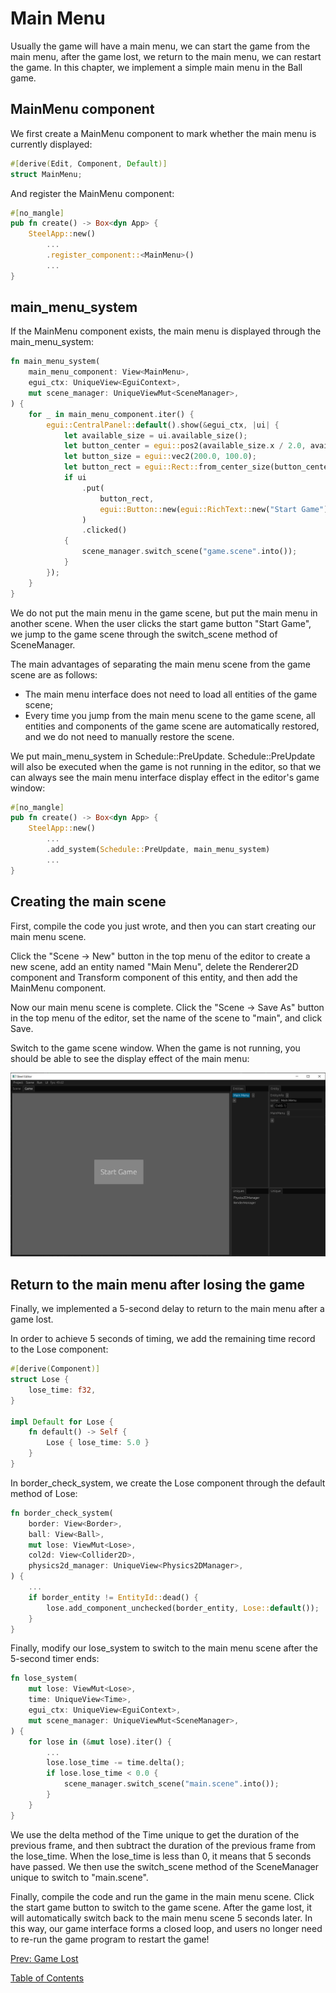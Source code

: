 # Main Menu

Usually the game will have a main menu, we can start the game from the main menu, after the game lost, we return to the main menu, we can restart the game. In this chapter, we implement a simple main menu in the Ball game.

## MainMenu component

We first create a MainMenu component to mark whether the main menu is currently displayed:

```rust
#[derive(Edit, Component, Default)]
struct MainMenu;
```

And register the MainMenu component:

```rust
#[no_mangle]
pub fn create() -> Box<dyn App> {
    SteelApp::new()
        ...
        .register_component::<MainMenu>()
        ...
}
```

## main_menu_system

If the MainMenu component exists, the main menu is displayed through the main_menu_system:

```rust
fn main_menu_system(
    main_menu_component: View<MainMenu>,
    egui_ctx: UniqueView<EguiContext>,
    mut scene_manager: UniqueViewMut<SceneManager>,
) {
    for _ in main_menu_component.iter() {
        egui::CentralPanel::default().show(&egui_ctx, |ui| {
            let available_size = ui.available_size();
            let button_center = egui::pos2(available_size.x / 2.0, available_size.y / 2.0);
            let button_size = egui::vec2(200.0, 100.0);
            let button_rect = egui::Rect::from_center_size(button_center, button_size);
            if ui
                .put(
                    button_rect,
                    egui::Button::new(egui::RichText::new("Start Game").size(30.0)),
                )
                .clicked()
            {
                scene_manager.switch_scene("game.scene".into());
            }
        });
    }
}
```

We do not put the main menu in the game scene, but put the main menu in another scene. When the user clicks the start game button "Start Game", we jump to the game scene through the switch_scene method of SceneManager.

The main advantages of separating the main menu scene from the game scene are as follows:
* The main menu interface does not need to load all entities of the game scene;
* Every time you jump from the main menu scene to the game scene, all entities and components of the game scene are automatically restored, and we do not need to manually restore the scene.

We put main_menu_system in Schedule::PreUpdate. Schedule::PreUpdate will also be executed when the game is not running in the editor, so that we can always see the main menu interface display effect in the editor's game window:

```rust
#[no_mangle]
pub fn create() -> Box<dyn App> {
    SteelApp::new()
        ...
        .add_system(Schedule::PreUpdate, main_menu_system)
        ...
}
```

## Creating the main scene

First, compile the code you just wrote, and then you can start creating our main menu scene.

Click the "Scene -> New" button in the top menu of the editor to create a new scene, add an entity named "Main Menu", delete the Renderer2D component and Transform component of this entity, and then add the MainMenu component.

Now our main menu scene is complete. Click the "Scene -> Save As" button in the top menu of the editor, set the name of the scene to "main", and click Save.

Switch to the game scene window. When the game is not running, you should be able to see the display effect of the main menu:

![image](../images/main-scene.png)

## Return to the main menu after losing the game

Finally, we implemented a 5-second delay to return to the main menu after a game lost.

In order to achieve 5 seconds of timing, we add the remaining time record to the Lose component:

```rust
#[derive(Component)]
struct Lose {
    lose_time: f32,
}

impl Default for Lose {
    fn default() -> Self {
        Lose { lose_time: 5.0 }
    }
}
```

In border_check_system, we create the Lose component through the default method of Lose:

```rust
fn border_check_system(
    border: View<Border>,
    ball: View<Ball>,
    mut lose: ViewMut<Lose>,
    col2d: View<Collider2D>,
    physics2d_manager: UniqueView<Physics2DManager>,
) {
    ...
    if border_entity != EntityId::dead() {
        lose.add_component_unchecked(border_entity, Lose::default());
    }
}
```

Finally, modify our lose_system to switch to the main menu scene after the 5-second timer ends:

```rust
fn lose_system(
    mut lose: ViewMut<Lose>,
    time: UniqueView<Time>,
    egui_ctx: UniqueView<EguiContext>,
    mut scene_manager: UniqueViewMut<SceneManager>,
) {
    for lose in (&mut lose).iter() {
        ...
        lose.lose_time -= time.delta();
        if lose.lose_time < 0.0 {
            scene_manager.switch_scene("main.scene".into());
        }
    }
}
```

We use the delta method of the Time unique to get the duration of the previous frame, and then subtract the duration of the previous frame from the lose_time. When the lose_time is less than 0, it means that 5 seconds have passed. We then use the switch_scene method of the SceneManager unique to switch to "main.scene".

Finally, compile the code and run the game in the main menu scene. Click the start game button to switch to the game scene. After the game lost, it will automatically switch back to the main menu scene 5 seconds later. In this way, our game interface forms a closed loop, and users no longer need to re-run the game program to restart the game!

[Prev: Game Lost][8]

[Table of Contents][0]

[0]: table-of-contents.md
[1]: 1-introduction.md
[2]: 2-run-steel-editor.md
[3]: 3-create-project.md
[4]: 4-write-code.md
[5]: 5-scene-building.md
[6]: 6-player-control.md
[7]: 7-push-the-ball.md
[8]: 8-game-lost.md
[9]: 9-main-menu.md
